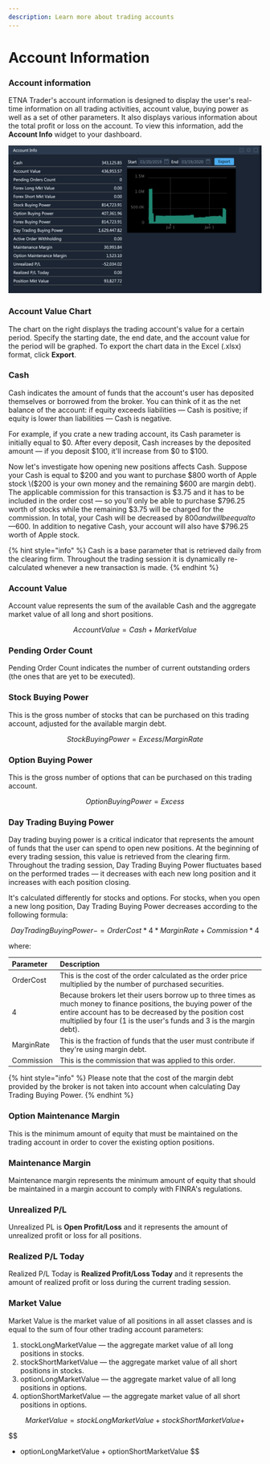 ```yaml
---
description: Learn more about trading accounts
---
```


# Account Information

### Account information

ETNA Trader's account information is designed to display the user's real-time information on all trading activities, account value, buying power as well as a set of other parameters. It also displays various information about the total profit or loss on the account. To view this information, add the **Account Info** widget to your dashboard.

![](../../../.gitbook/assets/screenshot-2020-03-19-at-16.48.06.png)

### Account Value Chart

The chart on the right displays the trading account's value for a certain period. Specify the starting date, the end date, and the account value for the period will be graphed. To export the chart data in the Excel \(.xlsx\) format, click **Export**.

### Cash

Cash indicates the amount of funds that the account's user has deposited themselves or borrowed from the broker. You can think of it as the net balance of the account: if equity exceeds liabilities — Cash is positive; if equity is lower than liabilities — Cash is negative.

For example, if you crate a new trading account, its Cash parameter is initially equal to $0. After every deposit, Cash increases by the deposited amount — if you deposit $100, it'll increase from $0 to $100.

Now let's investigate how opening new positions affects Cash. Suppose your Cash is equal to $200 and you want to purchase $800 worth of Apple stock \($200 is your own money and the remaining $600 are margin debt\). The applicable commission for this transaction is $3.75 and it has to be included in the order cost — so you'll only be able to purchase $796.25 worth of stocks while the remaining $3.75 will be charged for the commission. In total, your Cash will be decreased by $800 and will be equal to —$600. In addition to negative Cash, your account will also have $796.25 worth of Apple stock.

{% hint style="info" %}
Cash is a base parameter that is retrieved daily from the clearing firm. Throughout the trading session it is dynamically re-calculated whenever a new transaction is made.
{% endhint %}

### Account Value

Account value represents the sum of the available Cash and the aggregate market value of all long and short positions.

$$
AccountValue = Cash + Market Value
$$

### Pending Order Count

Pending Order Count indicates the number of current outstanding orders \(the ones that are yet to be executed\).

### Stock Buying Power

This is the gross number of stocks that can be purchased on this trading account, adjusted for the available margin debt.

$$
StockBuyingPower = Excess / MarginRate
$$

### Option Buying Power

This is the gross number of options that can be purchased on this trading account.

$$
OptionBuyingPower = Excess
$$

### Day Trading Buying Power

Day trading buying power is a critical indicator that represents the amount of funds that the user can spend to open new positions. At the beginning of every trading session, this value is retrieved from the clearing firm. Throughout the trading session, Day Trading Buying Power fluctuates based on the performed trades — it decreases with each new long position and it increases with each position closing.

It's calculated differently for stocks and options. For stocks, when you open a new long position, Day Trading Buying Power decreases according to the following formula:

$$
DayTradingBuyingPower -=  OrderCost * 4 * MarginRate + Commission * 4
$$

where:

| Parameter | Description |
| :--- | :--- |
| OrderCost | This is the cost of the order calculated as the order price multiplied by the number of purchased securities. |
| 4 | Because brokers let their users borrow up to three times as much money to finance positions, the buying power of the entire account has to be decreased by the position cost multiplied by four \(1 is the user's funds and 3 is the margin debt\). |
| MarginRate | This is the fraction of funds that the user must contribute if they're using margin debt. |
| Commission | This is the commission that was applied to this order. |

{% hint style="info" %}
Please note that the cost of the margin debt provided by the broker is not taken into account when calculating Day Trading Buying Power.
{% endhint %}

### Option Maintenance Margin

This is the minimum amount of equity that must be maintained on the trading account in order to cover the existing option positions.

### Maintenance Margin

Maintenance margin represents the minimum amount of equity that should be maintained in a margin account to comply with FINRA's regulations.

### Unrealized P/L

Unrealized PL is **Open Profit/Loss** and it represents the amount of unrealized profit or loss for all positions.

### Realized P/L Today

Realized P/L Today is **Realized Profit/Loss Today** and it represents the amount of realized profit or loss during the current trading session.

### Market Value

Market Value is the market value of all positions in all asset classes and is equal to the sum of four other trading account parameters:

1. stockLongMarketValue — the aggregate market value of all long positions in stocks.
2. stockShortMarketValue — the aggregate market value of all short positions in stocks.
3. optionLongMarketValue — the aggregate market value of all long positions in options.
4. optionShortMarketValue — the aggregate market value of all short positions in options.

$$
MarketValue = stockLongMarketValue + stockShortMarketValue +
$$

$$
+ optionLongMarketValue + optionShortMarketValue
$$



